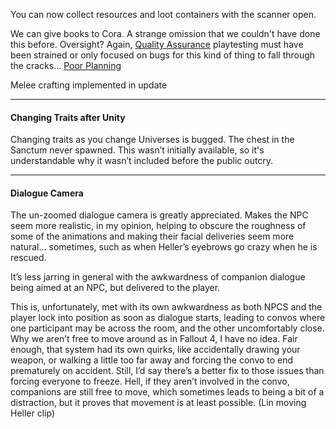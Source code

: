 
You can now collect resources and loot containers with the scanner open.

We can give books to Cora. A strange omission that we couldn't have done this before. Oversight? Again, [Quality Assurance](Quality%20Assurance.md) playtesting must have been strained or only focused on bugs for this kind of thing to fall through the cracks... [Poor Planning](Poor%20Planning.md)

Melee crafting implemented in update

---
#### Changing Traits after Unity
Changing traits as you change Universes is bugged. The chest in the Sanctum never spawned. This wasn’t initially available, so it's understandable why it wasn’t included before the public outcry. 

---
#### Dialogue Camera
The un-zoomed dialogue camera is greatly appreciated. Makes the NPC seem more realistic, in my opinion, helping to obscure the roughness of some of the animations and making their facial deliveries seem more natural… sometimes, such as when Heller’s eyebrows go crazy when he is rescued.

It’s less jarring in general with the awkwardness of companion dialogue being aimed at an NPC, but delivered to the player. 

This is, unfortunately, met with its own awkwardness as both NPCS and the player lock into position as soon as dialogue starts, leading to convos where one participant may be across the room, and the other uncomfortably close. Why we aren’t free to move around as in Fallout 4, I have no idea. Fair enough, that system had its own quirks, like accidentally drawing your weapon, or walking a little too far away and forcing the convo to end prematurely on accident. Still, I’d say there’s a better fix to those issues than forcing everyone to freeze. Hell, if they aren’t involved in the convo, companions are still free to move, which sometimes leads to being a bit of a distraction, but it proves that movement is at least possible. (Lin moving Heller clip)
